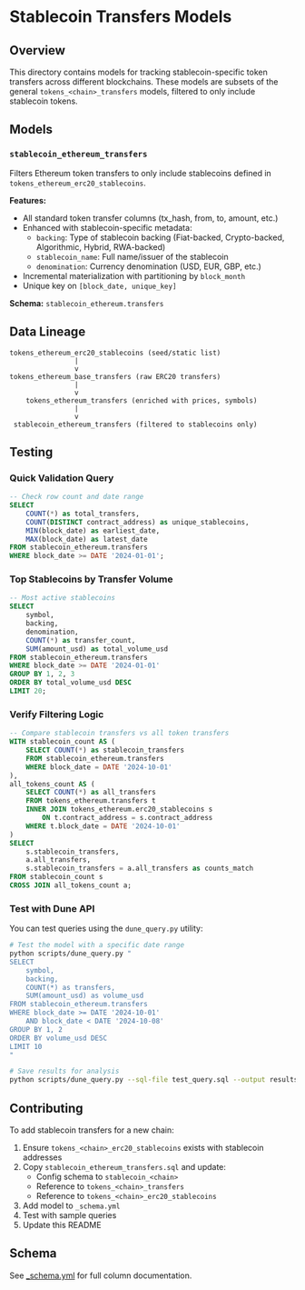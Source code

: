 # Stablecoin Transfers Models

## Overview

This directory contains models for tracking stablecoin-specific token transfers across different blockchains. These models are subsets of the general `tokens_<chain>_transfers` models, filtered to only include stablecoin tokens.

## Models

### `stablecoin_ethereum_transfers`

Filters Ethereum token transfers to only include stablecoins defined in `tokens_ethereum_erc20_stablecoins`.

**Features:**
- All standard token transfer columns (tx_hash, from, to, amount, etc.)
- Enhanced with stablecoin-specific metadata:
  - `backing`: Type of stablecoin backing (Fiat-backed, Crypto-backed, Algorithmic, Hybrid, RWA-backed)
  - `stablecoin_name`: Full name/issuer of the stablecoin
  - `denomination`: Currency denomination (USD, EUR, GBP, etc.)
- Incremental materialization with partitioning by `block_month`
- Unique key on `[block_date, unique_key]`

**Schema:** `stablecoin_ethereum.transfers`

## Data Lineage

```
tokens_ethereum_erc20_stablecoins (seed/static list)
                |
                v
tokens_ethereum_base_transfers (raw ERC20 transfers)
                |
                v
    tokens_ethereum_transfers (enriched with prices, symbols)
                |
                v
 stablecoin_ethereum_transfers (filtered to stablecoins only)
```

## Testing

### Quick Validation Query

```sql
-- Check row count and date range
SELECT 
    COUNT(*) as total_transfers,
    COUNT(DISTINCT contract_address) as unique_stablecoins,
    MIN(block_date) as earliest_date,
    MAX(block_date) as latest_date
FROM stablecoin_ethereum.transfers
WHERE block_date >= DATE '2024-01-01';
```

### Top Stablecoins by Transfer Volume

```sql
-- Most active stablecoins
SELECT 
    symbol,
    backing,
    denomination,
    COUNT(*) as transfer_count,
    SUM(amount_usd) as total_volume_usd
FROM stablecoin_ethereum.transfers
WHERE block_date >= DATE '2024-01-01'
GROUP BY 1, 2, 3
ORDER BY total_volume_usd DESC
LIMIT 20;
```

### Verify Filtering Logic

```sql
-- Compare stablecoin transfers vs all token transfers
WITH stablecoin_count AS (
    SELECT COUNT(*) as stablecoin_transfers
    FROM stablecoin_ethereum.transfers
    WHERE block_date = DATE '2024-10-01'
),
all_tokens_count AS (
    SELECT COUNT(*) as all_transfers
    FROM tokens_ethereum.transfers t
    INNER JOIN tokens_ethereum.erc20_stablecoins s
        ON t.contract_address = s.contract_address
    WHERE t.block_date = DATE '2024-10-01'
)
SELECT 
    s.stablecoin_transfers,
    a.all_transfers,
    s.stablecoin_transfers = a.all_transfers as counts_match
FROM stablecoin_count s
CROSS JOIN all_tokens_count a;
```

### Test with Dune API

You can test queries using the `dune_query.py` utility:

```bash
# Test the model with a specific date range
python scripts/dune_query.py "
SELECT 
    symbol,
    backing,
    COUNT(*) as transfers,
    SUM(amount_usd) as volume_usd
FROM stablecoin_ethereum.transfers
WHERE block_date >= DATE '2024-10-01'
    AND block_date < DATE '2024-10-08'
GROUP BY 1, 2
ORDER BY volume_usd DESC
LIMIT 10
"

# Save results for analysis
python scripts/dune_query.py --sql-file test_query.sql --output results.csv
```

## Contributing

To add stablecoin transfers for a new chain:

1. Ensure `tokens_<chain>_erc20_stablecoins` exists with stablecoin addresses
2. Copy `stablecoin_ethereum_transfers.sql` and update:
   - Config schema to `stablecoin_<chain>`
   - Reference to `tokens_<chain>_transfers`
   - Reference to `tokens_<chain>_erc20_stablecoins`
3. Add model to `_schema.yml`
4. Test with sample queries
5. Update this README

## Schema

See [_schema.yml](./_schema.yml) for full column documentation.


